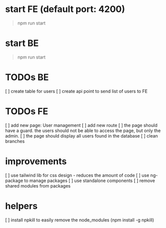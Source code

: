 # start FE (default port: 4200)

> npm run start

# start BE

> npm run start

# TODOs BE

[ ] create table for users
[ ] create api point to send list of users to FE

# TODOs FE

[ ] add new page: User management
[ ] add new route
[ ] the page should have a guard. the users should not be able to access the page, but only the admin.
[ ] the page should display all users found in the database
[ ] clean branches

# improvements

[ ] use tailwind lib for css design - reduces the amount of code
[ ] use ng-package to manage packages
[ ] use standalone components
[ ] remove shared modules from packages

# helpers

[ ] install npkill to easily remove the node_modules (npm install -g npkill)